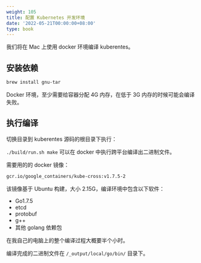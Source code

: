 ```yaml
---
weight: 105
title: 配置 Kubernetes 开发环境
date: '2022-05-21T00:00:00+08:00'
type: book
---
```


我们将在 Mac 上使用 docker 环境编译 kuberentes。

## 安装依赖

```bash
brew install gnu-tar
```

Docker 环境，至少需要给容器分配 4G 内存，在低于 3G 内存的时候可能会编译失败。

## 执行编译

切换目录到 kuberentes 源码的根目录下执行：

`./build/run.sh make` 可以在 docker 中执行跨平台编译出二进制文件。

需要用的的 docker 镜像：

```bash
gcr.io/google_containers/kube-cross:v1.7.5-2
```

该镜像基于 Ubuntu 构建，大小 2.15G，编译环境中包含以下软件：

- Go1.7.5
- etcd
- protobuf
- g++
- 其他 golang 依赖包

在我自己的电脑上的整个编译过程大概要半个小时。

编译完成的二进制文件在 `/_output/local/go/bin/` 目录下。
